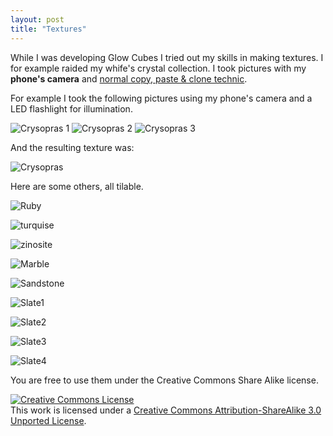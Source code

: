 ```yaml
---
layout: post
title: "Textures"
---
```


While I was developing Glow Cubes I tried out my skills in making textures. 
I for example raided my whife's crystal collection. I took pictures with my 
**phone's camera** and [normal copy, paste & clone technic][1].

[1]: http://www.gimp.org/tutorials/Tileable_Textures/

For example I took the following pictures using my phone's camera and a LED 
flashlight for illumination.

![Crysopras 1](/images/2012-05-23_19-09-45_742.jpg)
![Crysopras 2](/images/2012-05-23_19-09-53_800.jpg)
![Crysopras 3](/images/2012-05-23_19-09-59_218.jpg)

And the resulting texture was:

![Crysopras](/images/Crysopras.jpg)

<!--more-->

Here are some others, all tilable.

![Ruby](/images/Ruby.jpg)

![turquise](/images/Turquise.jpg)

![zinosite](/images/Zinosite.jpg)

![Marble](/images/Marble.jpg)

![Sandstone](/images/Sandstone.jpg)

![Slate1](/images/Slate1.jpg)

![Slate2](/images/Slate2.jpg)

![Slate3](/images/Slate3.jpg)

![Slate4](/images/Slate4.jpg)

You are free to use them under the Creative Commons Share Alike license.

<a rel="license" href="http://creativecommons.org/licenses/by-sa/3.0/deed.en_US"><img alt="Creative Commons License" style="border-width:0" src="http://i.creativecommons.org/l/by-sa/3.0/88x31.png" /></a><br />This work is licensed under a <a rel="license" href="http://creativecommons.org/licenses/by-sa/3.0/deed.en_US">Creative Commons Attribution-ShareAlike 3.0 Unported License</a>.
